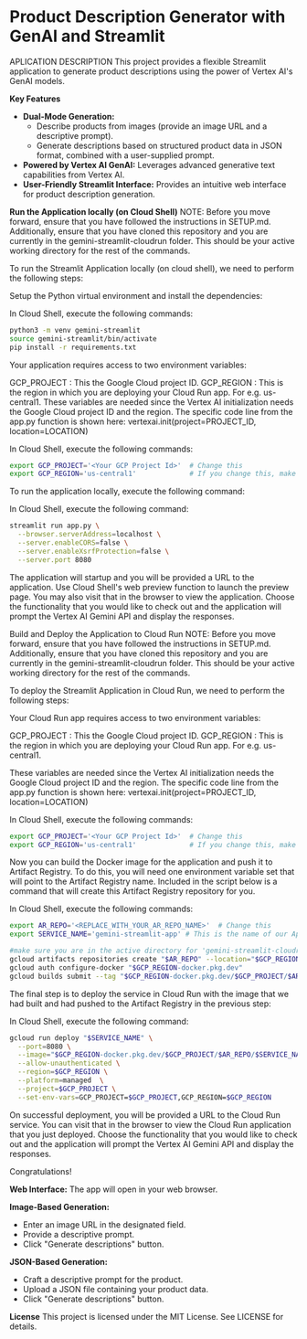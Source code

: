 # Product Description Generator with GenAI and Streamlit

APLICATION DESCRIPTION 
This project provides a flexible Streamlit application to generate product descriptions using the power of Vertex AI's GenAI models.

**Key Features**

* **Dual-Mode Generation:**
    * Describe products from images (provide an image URL and a descriptive prompt).
    * Generate descriptions based on structured product data in JSON format, combined with a user-supplied prompt.
* **Powered by Vertex AI GenAI:** Leverages advanced generative text capabilities from Vertex AI.
* **User-Friendly Streamlit Interface:** Provides an intuitive web interface for product description generation.


**Run the Application locally (on Cloud Shell)**
NOTE: Before you move forward, ensure that you have followed the instructions in SETUP.md. Additionally, ensure that you have cloned this repository and you are currently in the gemini-streamlit-cloudrun folder. This should be your active working directory for the rest of the commands.

To run the Streamlit Application locally (on cloud shell), we need to perform the following steps:

Setup the Python virtual environment and install the dependencies:

In Cloud Shell, execute the following commands:

```bash
python3 -m venv gemini-streamlit
source gemini-streamlit/bin/activate
pip install -r requirements.txt
```

Your application requires access to two environment variables:

GCP_PROJECT : This the Google Cloud project ID.
GCP_REGION : This is the region in which you are deploying your Cloud Run app. For e.g. us-central1.
These variables are needed since the Vertex AI initialization needs the Google Cloud project ID and the region. The specific code line from the app.py function is shown here: vertexai.init(project=PROJECT_ID, location=LOCATION)

In Cloud Shell, execute the following commands:

```bash
export GCP_PROJECT='<Your GCP Project Id>'  # Change this
export GCP_REGION='us-central1'             # If you change this, make sure the region is supported.
```
To run the application locally, execute the following command:

In Cloud Shell, execute the following command:

```bash
streamlit run app.py \
  --browser.serverAddress=localhost \
  --server.enableCORS=false \
  --server.enableXsrfProtection=false \
  --server.port 8080
```

The application will startup and you will be provided a URL to the application. Use Cloud Shell's web preview function to launch the preview page. You may also visit that in the browser to view the application. Choose the functionality that you would like to check out and the application will prompt the Vertex AI Gemini API and display the responses.

Build and Deploy the Application to Cloud Run
NOTE: Before you move forward, ensure that you have followed the instructions in SETUP.md. Additionally, ensure that you have cloned this repository and you are currently in the gemini-streamlit-cloudrun folder. This should be your active working directory for the rest of the commands.

To deploy the Streamlit Application in Cloud Run, we need to perform the following steps:

Your Cloud Run app requires access to two environment variables:

GCP_PROJECT : This the Google Cloud project ID.
GCP_REGION : This is the region in which you are deploying your Cloud Run app. For e.g. us-central1.

These variables are needed since the Vertex AI initialization needs the Google Cloud project ID and the region. The specific code line from the app.py function is shown here: vertexai.init(project=PROJECT_ID, location=LOCATION)

In Cloud Shell, execute the following commands:

```bash
export GCP_PROJECT='<Your GCP Project Id>'  # Change this
export GCP_REGION='us-central1'             # If you change this, make sure the region is supported.
```
Now you can build the Docker image for the application and push it to Artifact Registry. To do this, you will need one environment variable set that will point to the Artifact Registry name. Included in the script below is a command that will create this Artifact Registry repository for you.

In Cloud Shell, execute the following commands:

```bash
export AR_REPO='<REPLACE_WITH_YOUR_AR_REPO_NAME>'  # Change this
export SERVICE_NAME='gemini-streamlit-app' # This is the name of our Application and Cloud Run service. Change it if you'd like.

#make sure you are in the active directory for 'gemini-streamlit-cloudrun'
gcloud artifacts repositories create "$AR_REPO" --location="$GCP_REGION" --repository-format=Docker
gcloud auth configure-docker "$GCP_REGION-docker.pkg.dev"
gcloud builds submit --tag "$GCP_REGION-docker.pkg.dev/$GCP_PROJECT/$AR_REPO/$SERVICE_NAME"
```
The final step is to deploy the service in Cloud Run with the image that we had built and had pushed to the Artifact Registry in the previous step:

In Cloud Shell, execute the following command:
```bash
gcloud run deploy "$SERVICE_NAME" \
  --port=8080 \
  --image="$GCP_REGION-docker.pkg.dev/$GCP_PROJECT/$AR_REPO/$SERVICE_NAME" \
  --allow-unauthenticated \
  --region=$GCP_REGION \
  --platform=managed  \
  --project=$GCP_PROJECT \
  --set-env-vars=GCP_PROJECT=$GCP_PROJECT,GCP_REGION=$GCP_REGION
```
On successful deployment, you will be provided a URL to the Cloud Run service. You can visit that in the browser to view the Cloud Run application that you just deployed. Choose the functionality that you would like to check out and the application will prompt the Vertex AI Gemini API and display the responses.

Congratulations!

**Web Interface:** The app will open in your web browser.

**Image-Based Generation:** 
  * Enter an image URL in the designated field.
  * Provide a descriptive prompt.
  * Click "Generate descriptions" button.
    
**JSON-Based Generation:**
  * Craft a descriptive prompt for the product.
  * Upload a JSON file containing your product data.
  * Click "Generate descriptions" button.


**License**
This project is licensed under the MIT License. See LICENSE for details.
